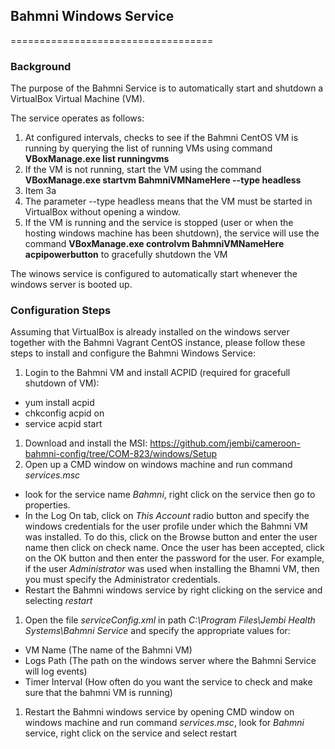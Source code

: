 ## Bahmni Windows Service
===================================

### Background
The purpose of the Bahmni Service is to automatically start and shutdown a VirtualBox Virtual Machine (VM). 

The service operates as follows:

1. At configured intervals, checks to see if the Bahmni CentOS VM is running by querying the list of running VMs using command __VBoxManage.exe list runningvms__
1. If the VM is not running, start the VM using the command __VBoxManage.exe startvm BahmniVMNameHere --type headless__ 
1.  Item 3a
1. The parameter --type headless means that the VM must be started in VirtualBox without opening a window.
1. If the VM is running and the service is stopped (user or when the hosting windows machine has been shutdown), the service will use the command __VBoxManage.exe controlvm BahmniVMNameHere acpipowerbutton__ to gracefully shutdown the VM

The winows service is configured to automatically start whenever the windows server is booted up.

### Configuration Steps
Assuming that VirtualBox is already installed on the windows server together with the Bahmni Vagrant CentOS instance, please follow these steps to install and configure the Bahmni Windows Service:

1. Login to the Bahmni VM and install ACPID (required for gracefull shutdown of VM):
* yum install acpid
* chkconfig acpid on
* service acpid start
1. Download and install the MSI: https://github.com/jembi/cameroon-bahmni-config/tree/COM-823/windows/Setup
1. Open up a CMD window on windows machine and run command _services.msc_
* look for the service name _Bahmni_, right click on the service then go to properties. 
* In the Log On tab, click on _This Account_ radio button and specify the windows credentials for the user profile under which the Bahmni VM was installed. To do this, click on the Browse button and enter the user name then click on check name. Once the user has been accepted, click on the OK button and then enter the password for the user. For example, if the user _Administrator_ was used when installing the Bhamni VM, then you must specify the Administrator credentials.
* Restart the Bahmni windows service by right clicking on the service and selecting _restart_
1. Open the file _serviceConfig.xml_ in path _C:\Program Files\Jembi Health Systems\Bahmni Service_ and specify the appropriate values for:
* VM Name (The name of the Bahmni VM)
* Logs Path (The path on the windows server where the Bahmni Service will log events)
* Timer Interval (How often do you want the service to check and make sure that the bahmni VM is running)
1. Restart the Bahmni windows service by opening CMD window on windows machine and run command _services.msc_, look for _Bahmni_ service, right click on the service and select restart
